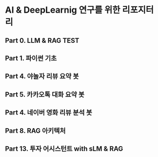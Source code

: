 # AI & DeepLearnig 연구를 위한 리포지터리

## Part 0. LLM & RAG TEST
## Part 1. 파이썬 기초
## Part 4. 야놀자 리뷰 요약 봇
## Part 5. 카카오톡 대화 요약 봇
## Part 4. 네이버 영화 리뷰 분석 봇
## Part 8. RAG 아키텍처
## Part 13. 투자 어시스턴트 with sLM & RAG
